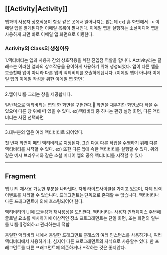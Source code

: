 
## [[Activity|Activity]]

앱과의 사용자 상호작용이 항상 같은 곳에서 일어나지는 않는데
ex) 홈 화면에서  -> 이메일 앱을 열게된다면 이메일 목록이 펼쳐진다.
이메일 앱을 실행하는 소셜미디어 앱을 사용하게 되면 바로 이메일 앱 화면으로 이동한다.


### Activity의 Class의 생성이유 

1.액티비티는 앱과 사용자 간의 상호작용을 위한 진입점 역할을 합니다.
Activity라는 클래스는 이러한 앱과의 상호작용을 용이하게 사용하기 위해 생성되었다.
앱이 다른 앱을 호출할때 앱이 아니라 다른 앱의 액티비티를 호출하게됩니다. (이메일 앱이 아니라 이메일 앱의 이메일 작성을 위한 이메일 앱 화면 )

---

2.앱이 UI를 그리는 창을 제공합니다.

일반적으로 액티비티는 앱의 한 화면을 구현한다.
화면을 채우지만 화면보다 작을 수 있으며 다른 창 위에 떠 있을 수 있다.
ex)액티비티 중 하나는 환경 설정 화면, 다른 액티비티는 사진 선택화면

---

3.대부분의 앱은 여러 액티비티로 되어있다.

첫 번째 화면이 메인 액티비티로 지정된다.
그런 다음 다른 작업을 수행하기 위해 다른 액티비티를 시작할 수 있다.
ex)
또한 다른 앱에 속한 액티비티를 실행할 수 있다. 위와 같은 예시 브라우저와 같은 소셜 미디어 앱의 공유 액티비티를 시작할 수 있다

-----


## Fragment

앱 UI의 재사용 가능한 부분을 나타낸다. 자체 라이프사이클을 가지고 있으며, 자체 입력 이벤트를 처리할 수 있습니다. 
프래그먼트는 단독으로 존재할 수 없습니다.
액티비티나 다른 프래그먼트에 의해 호스팅되어야 한다.

액티비티의 UI에 모듈성과 재사용성을 도입한다.
액티비티는 사용자 인터페이스 주변에 글로벌 요소를 배치하기에 이상적인 장소
프로그래먼트는 단일 화면, 또는 화면의 일부를 UI를 정의하고 관리하는데 적합

동일한 액티비티 내에서 동일한 프래그먼트 클래스의 여러 인스턴스를 사용하거나, 여러 액티비티에서 사용하거나, 심지어 다른 프로그래먼트의 자식으로 사용할수 있다. 한 프래그먼트를 다른 프래그먼트에 의존하거나 조작하는 것은 좋지않다.


